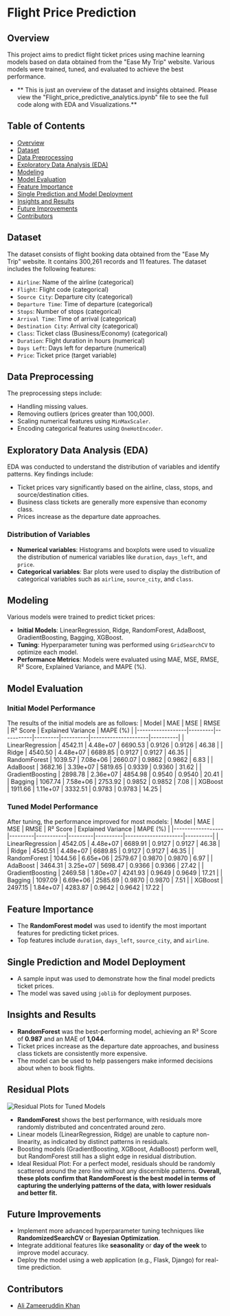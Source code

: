 # Flight Price Prediction

## Overview
This project aims to predict flight ticket prices using machine learning models based on data obtained from the "Ease My Trip" website. Various models were trained, tuned, and evaluated to achieve the best performance.
- ** This is just an overview of the dataset and insights obtained. Please view the "Flight_price_predictive_analytics.ipynb" file to see the full code along with EDA and Visualizations.**

## Table of Contents
- [Overview](#overview)
- [Dataset](#dataset)
- [Data Preprocessing](#data-preprocessing)
- [Exploratory Data Analysis (EDA)](#exploratory-data-analysis-eda)
- [Modeling](#modeling)
- [Model Evaluation](#model-evaluation)
- [Feature Importance](#feature-importance)
- [Single Prediction and Model Deployment](#single-prediction-and-model-deployment)
- [Insights and Results](#insights-and-results)
- [Future Improvements](#future-improvements)
- [Contributors](#contributors)

## Dataset
The dataset consists of flight booking data obtained from the "Ease My Trip" website. It contains 300,261 records and 11 features. The dataset includes the following features:
- `Airline`: Name of the airline (categorical)
- `Flight`: Flight code (categorical)
- `Source City`: Departure city (categorical)
- `Departure Time`: Time of departure (categorical)
- `Stops`: Number of stops (categorical)
- `Arrival Time`: Time of arrival (categorical)
- `Destination City`: Arrival city (categorical)
- `Class`: Ticket class (Business/Economy) (categorical)
- `Duration`: Flight duration in hours (numerical)
- `Days Left`: Days left for departure (numerical)
- `Price`: Ticket price (target variable)

## Data Preprocessing
The preprocessing steps include:
- Handling missing values.
- Removing outliers (prices greater than 100,000).
- Scaling numerical features using `MinMaxScaler`.
- Encoding categorical features using `OneHotEncoder`.

## Exploratory Data Analysis (EDA)
EDA was conducted to understand the distribution of variables and identify patterns. Key findings include:
- Ticket prices vary significantly based on the airline, class, stops, and source/destination cities.
- Business class tickets are generally more expensive than economy class.
- Prices increase as the departure date approaches.

### Distribution of Variables
- **Numerical variables**: Histograms and boxplots were used to visualize the distribution of numerical variables like `duration`, `days_left`, and `price`.
- **Categorical variables**: Bar plots were used to display the distribution of categorical variables such as `airline`, `source_city`, and `class`.

## Modeling
Various models were trained to predict ticket prices:
- **Initial Models**: LinearRegression, Ridge, RandomForest, AdaBoost, GradientBoosting, Bagging, XGBoost.
- **Tuning**: Hyperparameter tuning was performed using `GridSearchCV` to optimize each model.
- **Performance Metrics**: Models were evaluated using MAE, MSE, RMSE, R² Score, Explained Variance, and MAPE (%).

## Model Evaluation
### Initial Model Performance
The results of the initial models are as follows:
| Model            | MAE     | MSE       | RMSE    | R² Score | Explained Variance | MAPE (%) |
|------------------|---------|-----------|---------|----------|---------------------|----------|
| LinearRegression | 4542.11 | 4.48e+07  | 6690.53 | 0.9126   | 0.9126              | 46.38    |
| Ridge            | 4540.50 | 4.48e+07  | 6689.85 | 0.9127   | 0.9127              | 46.35    |
| RandomForest     | 1039.57 | 7.08e+06  | 2660.07 | 0.9862   | 0.9862              | 6.83     |
| AdaBoost         | 3682.16 | 3.39e+07  | 5819.65 | 0.9339   | 0.9360              | 31.62    |
| GradientBoosting | 2898.78 | 2.36e+07  | 4854.98 | 0.9540   | 0.9540              | 20.41    |
| Bagging          | 1067.74 | 7.58e+06  | 2753.92 | 0.9852   | 0.9852              | 7.08     |
| XGBoost          | 1911.66 | 1.11e+07  | 3332.51 | 0.9783   | 0.9783              | 14.25    |

### Tuned Model Performance
After tuning, the performance improved for most models:
| Model            | MAE     | MSE       | RMSE    | R² Score | Explained Variance | MAPE (%) |
|------------------|---------|-----------|---------|----------|---------------------|----------|
| LinearRegression | 4542.05 | 4.48e+07  | 6689.91 | 0.9127   | 0.9127              | 46.38    |
| Ridge            | 4540.51 | 4.48e+07  | 6689.85 | 0.9127   | 0.9127              | 46.35    |
| RandomForest     | 1044.56 | 6.65e+06  | 2579.67 | 0.9870   | 0.9870              | 6.97     |
| AdaBoost         | 3464.31 | 3.25e+07  | 5698.47 | 0.9366   | 0.9366              | 27.42    |
| GradientBoosting | 2469.58 | 1.80e+07  | 4241.93 | 0.9649   | 0.9649              | 17.21    |
| Bagging          | 1097.09 | 6.69e+06  | 2585.69 | 0.9870   | 0.9870              | 7.51     |
| XGBoost          | 2497.15 | 1.84e+07  | 4283.87 | 0.9642   | 0.9642              | 17.22    |

## Feature Importance
- The **RandomForest model** was used to identify the most important features for predicting ticket prices.
- Top features include `duration`, `days_left`, `source_city`, and `airline`.

## Single Prediction and Model Deployment
- A sample input was used to demonstrate how the final model predicts ticket prices.
- The model was saved using `joblib` for deployment purposes.

## Insights and Results
- **RandomForest** was the best-performing model, achieving an R² Score of **0.987** and an MAE of **1,044**.
- Ticket prices increase as the departure date approaches, and business class tickets are consistently more expensive.
- The model can be used to help passengers make informed decisions about when to book flights.

## Residual Plots
![Residual Plots for Tuned Models](Residual_Plots.png)
- **RandomForest** shows the best performance, with residuals more randomly distributed and concentrated around zero.
- Linear models (LinearRegression, Ridge) are unable to capture non-linearity, as indicated by distinct patterns in residuals.
- Boosting models (GradientBoosting, XGBoost, AdaBoost) perform well, but RandomForest still has a slight edge in residual distribution.
- Ideal Residual Plot: For a perfect model, residuals should be randomly scattered around the zero line without any discernible patterns.
**Overall, these plots confirm that RandomForest is the best model in terms of capturing the underlying patterns of the data, with lower residuals and better fit.**

## Future Improvements
- Implement more advanced hyperparameter tuning techniques like **RandomizedSearchCV** or **Bayesian Optimization**.
- Integrate additional features like **seasonality** or **day of the week** to improve model accuracy.
- Deploy the model using a web application (e.g., Flask, Django) for real-time prediction.

## Contributors
- [Ali Zameeruddin Khan](https://github.com/zam334x)
